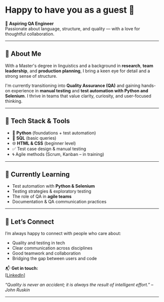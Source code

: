 # Happy to have you as a guest 👋

🎯 **Aspiring QA Engineer**  
Passionate about language, structure, and quality — with a love for thoughtful collaboration.

---

## 🧠 About Me

With a Master's degree in linguistics and a background in **research**, **team leadership**, and **production planning**, I bring a keen eye for detail and a strong sense of structure.

I'm currently transitioning into **Quality Assurance (QA)** and gaining hands-on experience in **manual testing** and **test automation with Python and Selenium**. I thrive in teams that value clarity, curiosity, and user-focused thinking.

---

## 🧰 Tech Stack & Tools

- 🐍 **Python** (foundations + test automation)
- 🐘 **SQL** (basic queries)
- 🌐 **HTML & CSS** (beginner level)
- ✅ Test case design & manual testing
- 🌀 Agile methods (Scrum, Kanban – in training)

---

## 🚀 Currently Learning

- Test automation with **Python & Selenium**
- Testing strategies & exploratory testing
- The role of QA in **agile teams**
- Documentation & QA communication practices

---

## 🤝 Let’s Connect

I’m always happy to connect with people who care about:

- Quality and testing in tech
- Clear communication across disciplines
- Good teamwork and collaboration
- Bridging the gap between users and code

📬 **Get in touch:**  
[[LinkedIn](https://www.linkedin.com/in/anna-pohle/)]  

_“Quality is never an accident; it is always the result of intelligent effort.” – John Ruskin_

---




<!--
**anna-pohle/anna-pohle** is a ✨ _special_ ✨ repository because its `README.md` (this file) appears on your GitHub profile.

Here are some ideas to get you started:

- 🔭 I’m currently working on ...
- 🌱 I’m currently learning ...
- 👯 I’m looking to collaborate on ...
- 🤔 I’m looking for help with ...
- 💬 Ask me about ...
- 📫 How to reach me: ...
- 😄 Pronouns: ...
- ⚡ Fun fact: ...
- 🧪 **Selenium** (early experience with automation)
-->
